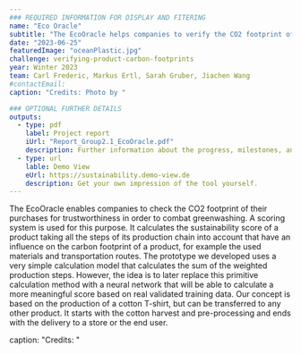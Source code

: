 ```yaml
---
### REQUIRED INFORMATION FOR DISPLAY AND FITERING
name: "Eco Oracle"
subtitle: "The EcoOracle helps companies to verify the CO2 footprint of their purchases to fight greenwashing."
date: "2023-06-25"
featuredImage: "oceanPlastic.jpg"
challenge: verifying-product-carbon-footprints
year: Winter 2023
team: Carl Frederic, Markus Ertl, Sarah Gruber, Jiachen Wang
#contactEmail:
caption: "Credits: Photo by "

### OPTIONAL FURTHER DETAILS
outputs:
  - type: pdf
    label: Project report
    iUrl: "Report_Group2.1_EcoOracle.pdf"
    description: Further information about the progress, milestones, and roadblocks.
  - type: url
    lable: Demo View
    eUrl: https://sustainability.demo-view.de
    description: Get your own impression of the tool yourself.
---
```


The EcoOracle enables companies to check the CO2 footprint of their purchases for trustworthiness in order to combat greenwashing. A scoring system is used for this purpose. It calculates the sustainability score of a product taking all the steps of its production chain into account that have an influence on the carbon footprint of a product, for example the used materials and transportation routes. The prototype we developed uses a very simple calculation model that calculates the sum of the weighted production steps. However, the idea is to later replace this primitive calculation method with a neural network that will be able to calculate a more meaningful score based on real validated training data.
Our concept is based on the production of a cotton T-shirt, but can be transferred to any other product. It starts with the cotton harvest and pre-processing and ends with the delivery to a store or the end user.

caption: "Credits: "
